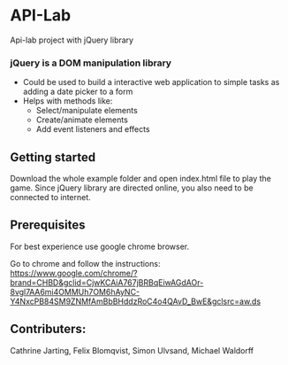 # API-Lab

Api-lab project with jQuery library

### jQuery is a DOM manipulation library 
- Could be used to build a interactive web application to simple tasks as adding a date picker to a form
- Helps with methods like: 
  - Select/manipulate elements 
  - Create/animate elements 
  - Add event listeners and effects

## Getting started

Download the whole example folder and open index.html file to play the game. Since jQuery library are directed online, you also need to be connected to internet.

## Prerequisites

For best experience use google chrome browser. 

Go to chrome and follow the instructions: https://www.google.com/chrome/?brand=CHBD&gclid=CjwKCAiA767jBRBqEiwAGdAOr-8vgl7AA6mi4OMMUh7OM6hAyNC-Y4NxcPB84SM9ZNMfAmBbBHddzRoC4o4QAvD_BwE&gclsrc=aw.ds

## Contributers:

Cathrine Jarting, Felix Blomqvist, Simon Ulvsand, Michael Waldorff
